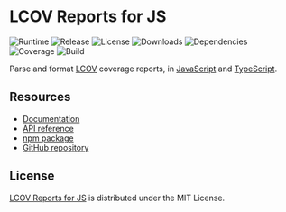 # LCOV Reports for JS
![Runtime](https://img.shields.io/badge/node-%3E%3D10.13-brightgreen.svg) ![Release](https://img.shields.io/npm/v/@cedx/lcov.svg) ![License](https://img.shields.io/npm/l/@cedx/lcov.svg) ![Downloads](https://img.shields.io/npm/dt/@cedx/lcov.svg) ![Dependencies](https://david-dm.org/cedx/lcov.js.svg) ![Coverage](https://coveralls.io/repos/github/cedx/lcov.js/badge.svg) ![Build](https://travis-ci.com/cedx/lcov.js.svg)

Parse and format [LCOV](http://ltp.sourceforge.net/coverage/lcov.js) coverage reports,
in [JavaScript](https://developer.mozilla.org/en-US/docs/Web/JavaScript) and [TypeScript](https://www.typescriptlang.org).

## Resources
- [Documentation](https://dev.belin.io/lcov.js)
- [API reference](https://dev.belin.io/lcov.js/api)
- [npm package](https://www.npmjs.com/package/@cedx/lcov)
- [GitHub repository](https://github.com/cedx/lcov.js)

## License
[LCOV Reports for JS](https://dev.belin.io/lcov.js) is distributed under the MIT License.
